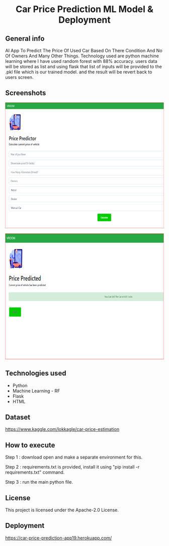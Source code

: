 <h1 align="center">Car Price Prediction ML Model & Deployment</h1>

## General info

AI App To Predict The Price Of Used Car Based On There Condition And No Of Owners And Many Other Things. Technology used are python machine learning where I have used random forest with 88% accuracy. users data will be stored as list and using flask that list of inputs will be provided to the .pkl file which is our trained model. and the result will be revert back to users screen.

## Screenshots

 <p align="center">
  <img width="700" height="400" src="https://github.com/ItsSuru/Car-Price-Prediction-Deployment/blob/master/templates/fro1.jpg">
 </p>
 <p align="center">
  <img width="700" height="400" src="https://github.com/ItsSuru/Car-Price-Prediction-Deployment/blob/master/templates/fron2.PNG">
 </p>


## Technologies used
* Python
* Machine Learning - RF 
* Flask 
* HTML

## Dataset

https://www.kaggle.com/lokkagle/car-price-estimation

## How to execute

 Step 1 : download open and make a separate environment for this.
 
 
 Step 2 : requirements.txt is provided, install it using "pip install -r requirements.txt" command.
 
 
 Step 3 : run the main python file.
 

## License

This project is licensed under the Apache-2.0 License. 


## Deployment

<a href="https://car-price-prediction-app19.herokuapp.com/">https://car-price-prediction-app19.herokuapp.com/<a/>
